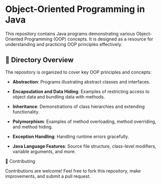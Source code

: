 # Object-Oriented Programming in Java

This repository contains Java programs demonstrating various Object-Oriented Programming (OOP) concepts. It is designed as a resource for understanding and practicing OOP principles effectively.


## 📂 Directory Overview

The repository is organized to cover key OOP principles and concepts:

- **Abstraction**: Programs illustrating abstract classes and interfaces.

- **Encapsulation and Data Hiding**: Examples of restricting access to object data and bundling data with methods.

- **Inheritance**: Demonstrations of class hierarchies and extending functionality.

- **Polymorphism**: Examples of method overloading, method overriding, and method hiding.

- **Exception Handling**: Handling runtime errors gracefully.

- **Java Language Features**: Source file structure, class-level modifiers, variable arguments, and more.


🤝 Contributing

Contributions are welcome! Feel free to fork this repository, make improvements, and submit a pull request.
